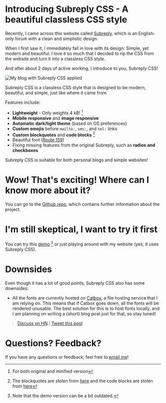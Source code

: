 # Introducing Subreply CSS - A beautiful classless CSS style

Recently, I came across this website called [Subreply](https://subreply.com/about), which is an English-only forum with a clean and simplistic design.

When I first saw it, I immediately fall in love with its design: Simple, yet modern and beautiful. I love it so much that I decided to rip the CSS from the website and turn it into a classless CSS style.

And after about 2 days of active working, I introduce to you, Subreply CSS!

![My blog with Subreply CSS applied](https://files.catbox.moe/x8juw2.png)

Subreply CSS is a classless CSS style that is designed to be modern, beautiful, and simple, just like where it came from.

Features include:

* **Lightweight** - Only weights 4 kB! [^1]
* **Mobile responsive** and **image responsive**
* **Automatic dark/light theme** (based on OS preferences)
* **Custom emojis** before `mailto:`, `sms:`, and `tel:` links
* **Custom blockquotes** and **code blocks** [^2]
* Beautiful font ([Route 159](https://dotcolon.net/font/route159/))
* Fixing missing features from the original Subreply, such as **radios and checkboxes**

Subreply CSS is suitable for both personal blogs and simple websites!

# Wow! That's exciting! Where can I know more about it?

You can go to the [Github repo](https://github.com/HoangTuan110/subreply-css), which contains further information about the project.

# I'm still skeptical, I want to try it first

You can try this [demo](https://raw.githack.com/HoangTuan110/subreply-css/main/test.html) [^3] or just playing around with my website (yes, it uses Subreply CSS).

# Downsides

Even though it has a lot of good points, Subreply CSS also has some downsides:

- All the fonts are currently hosted on [Catbox](https://catbox.moe/), a file hosting service that I am relying on. This means that if Catbox goes down, all the fonts will be rendered unusable. The best solution for this is to host fonts locally, and I am planning on writing a (short) blog post just for that, so stay tuned!

> [Discuss on HN](https://news.ycombinator.com/item?id=31928385) | [Tweet this post](https://ctt.ac/Rs3ic)

# Questions? Feedback?

If you have any questions or feedback, feel free to [email me](mailto:mail@dht.anonaddy.me)!

[^1]: For both original and minified version
[^2]: The blockquotes are stolen from [here](https://css-tricks.com/snippets/css/simple-and-nice-blockquote-styling/) and the code blocks are stolen from [here](https://adis.ca/entry/2011/pretty-code-block-in-css/)
[^3]: Note that the demo version can be a bit outdated.